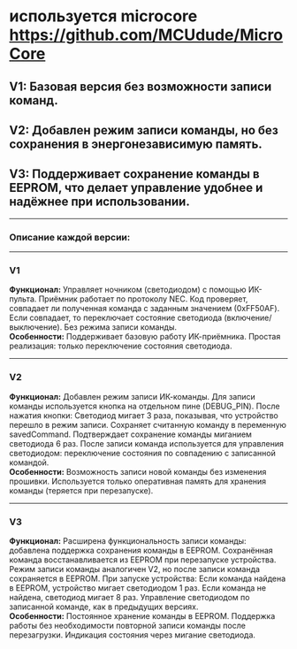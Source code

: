 # используется microcore https://github.com/MCUdude/MicroCore
## V1: Базовая версия без возможности записи команд.
## V2: Добавлен режим записи команды, но без сохранения в энергонезависимую память.
## V3: Поддерживает сохранение команды в EEPROM, что делает управление удобнее и надёжнее при использовании.
***
### Описание каждой версии:
***
### V1
**Функционал:**
Управляет ночником (светодиодом) с помощью ИК-пульта.
Приёмник работает по протоколу NEC.
Код проверяет, совпадает ли полученная команда с заданным значением (0xFF50AF). Если совпадает, то переключает состояние светодиода (включение/выключение).
Без режима записи команды.  
**Особенности:**
Поддерживает базовую работу ИК-приёмника.
Простая реализация: только переключение состояния светодиода.
***
### V2
**Функционал:**
Добавлен режим записи ИК-команды.
Для записи команды используется кнопка на отдельном пине (DEBUG_PIN).
После нажатия кнопки:
Светодиод мигает 3 раза, показывая, что устройство перешло в режим записи.
Сохраняет считанную команду в переменную savedCommand.
Подтверждает сохранение команды миганием светодиода 6 раз.
После записи команда используется для управления светодиодом: переключение состояния по совпадению с записанной командой.  
**Особенности:**
Возможность записи новой команды без изменения прошивки.
Используется только оперативная память для хранения команды (теряется при перезапуске).
***
### V3
**Функционал:**
Расширена функциональность записи команды: добавлена поддержка сохранения команды в EEPROM.
Сохранённая команда восстанавливается из EEPROM при перезапуске устройства.
Режим записи команды аналогичен V2, но после записи команда сохраняется в EEPROM.
При запуске устройства:
Если команда найдена в EEPROM, устройство мигает светодиодом 1 раз.
Если команда не найдена, светодиод мигает 8 раз.
Управление светодиодом по записанной команде, как в предыдущих версиях.  
**Особенности:**
Постоянное хранение команды в EEPROM.
Поддержка работы без необходимости повторной записи команды после перезагрузки.
Индикация состояния через мигание светодиода.
